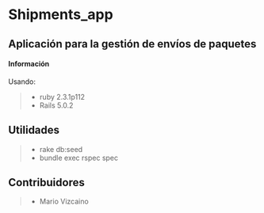 Shipments_app
===================


Aplicación para la gestión de envíos de paquetes
----------


#### <i class="icon-file"></i> Información

Usando:


> - ruby 2.3.1p112
> - Rails 5.0.2


Utilidades
------------

> - rake db:seed
> - bundle exec rspec spec




Contribuidores
-------------

> - Mario Vizcaino
